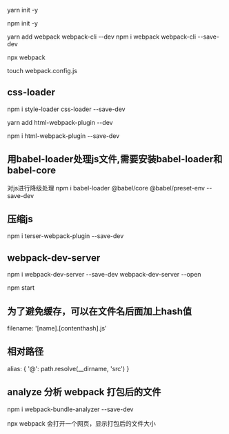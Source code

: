 yarn init -y

npm init -y


yarn add webpack webpack-cli --dev
npm i webpack webpack-cli --save-dev

npx webpack

touch webpack.config.js


## css-loader
npm i style-loader css-loader --save-dev 

yarn add html-webpack-plugin --dev

npm i html-webpack-plugin --save-dev

## 用babel-loader处理js文件,需要安装babel-loader和babel-core
对js进行降级处理
npm i babel-loader @babel/core @babel/preset-env --save-dev 


## 压缩js
npm i terser-webpack-plugin --save-dev


## webpack-dev-server
npm i webpack-dev-server --save-dev
webpack-dev-server --open

npm start

## 为了避免缓存，可以在文件名后面加上hash值
filename: '[name].[contenthash].js'

## 相对路径
alias: {
    '@': path.resolve(__dirname, 'src')
}


## analyze 分析 webpack 打包后的文件
npm i webpack-bundle-analyzer --save-dev

npx webpack 会打开一个网页，显示打包后的文件大小